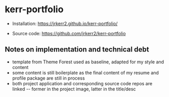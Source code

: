# kerr-portfolio

- Installation: https://jrkerr2.github.io/kerr-portfolio/

- Source code: https://github.com/jrkerr2/kerr-portfolio

## Notes on implementation and technical debt

- template from Theme Forest used as baseline, adapted for my style and content
- some content is still boilerplate as the final content of my resume and profile package are still in process
- both project application and corresponding source code repos are linked -- former in the project image, latter in the title/desc
